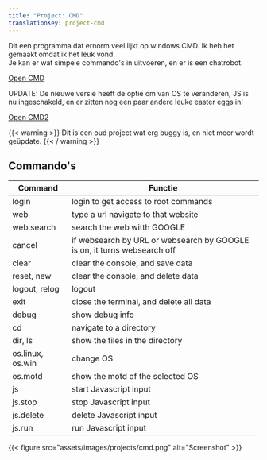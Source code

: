 ```yaml
---
title: "Project: CMD"
translationKey: project-cmd
---
```


Dit een programma dat ernorm veel lijkt op windows CMD. Ik heb het gemaakt omdat ik het leuk vond.  
Je kan er wat simpele commando's in uitvoeren, en er is een chatrobot.

[Open CMD](/projects/commandpromt/)

UPDATE: De nieuwe versie heeft de optie om van OS te veranderen, JS is nu ingeschakeld, en er zitten nog een paar andere leuke easter eggs in!

[Open CMD2](/projects/commandpromt2/)

{{< warning >}}
Dit is een oud project wat erg buggy is, en niet meer wordt geüpdate.
{{< / warning >}}

## Commando's

| Command          | Functie                                                                  |
| ---------------- | ------------------------------------------------------------------------ |
| login            | login to get access to root commands                                     |
| web              | type a url navigate to that website                                      |
| web.search       | search the web witth GOOGLE                                              |
| cancel           | if websearch by URL or websearch by GOOGLE is on, it turns websearch off |
| clear            | clear the console, and save data                                         |
| reset, new       | clear the console, and delete data                                       |
| logout, relog    | logout                                                                   |
| exit             | close the terminal, and delete all data                                  |
| debug            | show debug info                                                          |
| cd               | navigate to a directory                                                  |
| dir, ls          | show the files in the directory                                          |
| os.linux, os.win | change OS                                                                |
| os.motd          | show the motd of the selected OS                                         |
| js               | start Javascript input                                                   |
| js.stop          | stop Javascript input                                                    |
| js.delete        | delete Javascript input                                                  |
| js.run           | run Javascript input                                                     |

{{< figure src="assets/images/projects/cmd.png" alt="Screenshot" >}}
